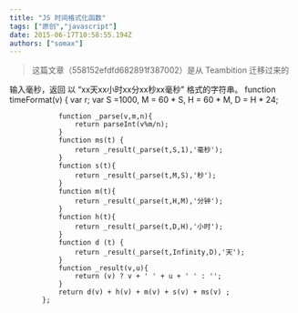 ```yaml
---
title: "JS 时间格式化函数"
tags: ["原创","javascript"]
date: 2015-06-17T10:58:55.194Z
authors: ["somax"]
---
```


> 这篇文章（558152efdfd682891f387002）是从 Teambition 迁移过来的

输入毫秒，返回 以 “xx天xx小时xx分xx秒xx毫秒" 格式的字符串。
		 function timeFormat(v) {
				var r;
				var S =1000,
					M = 60 * S,
					H = 60 * M,
					D = H * 24;

				function _parse(v,m,n){
					return parseInt(v%m/n);
				}
				function ms(t) {
					return _result(_parse(t,S,1),'毫秒');
				}
				function s(t){
					return _result(_parse(t,M,S),'秒');
				}
				function m(t){
					return _result(_parse(t,H,M),'分钟');
				}
				function h(t){
					return _result(_parse(t,D,H),'小时');
				}
				function d (t) {
					return _result(_parse(t,Infinity,D),'天');
				}
				function _result(v,u){
					return (v) ? v + ' ' + u + ' ' : '';
				}
                return d(v) + h(v) + m(v) + s(v) + ms(v) ;
            };
